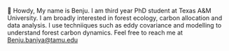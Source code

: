 👋 Howdy, My name is Benju. I am third year PhD student at Texas A&M University. I am broadly interested in forest ecology, carbon allocation and data analysis. I use techniiques such as eddy covariance and modelling to understand forest carbon dynamics. Feel free to reach me at Benju.baniya@tamu.edu


<!---
Benju13/Benju13 is a ✨ special ✨ repository because its `README.md` (this file) appears on your GitHub profile.
You can click the Preview link to take a look at your changes.
--->
